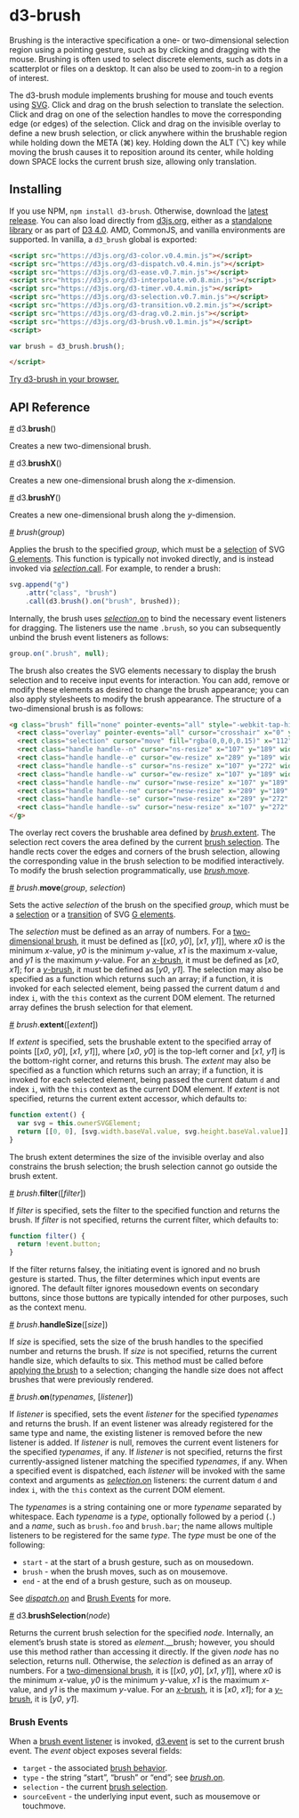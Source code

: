 # d3-brush

Brushing is the interactive specification a one- or two-dimensional selection region using a pointing gesture, such as by clicking and dragging with the mouse. Brushing is often used to select discrete elements, such as dots in a scatterplot or files on a desktop. It can also be used to zoom-in to a region of interest.

The d3-brush module implements brushing for mouse and touch events using [SVG](https://www.w3.org/TR/SVG/). Click and drag on the brush selection to translate the selection. Click and drag on one of the selection handles to move the corresponding edge (or edges) of the selection. Click and drag on the invisible overlay to define a new brush selection, or click anywhere within the brushable region while holding down the META (⌘) key. Holding down the ALT (⌥) key while moving the brush causes it to reposition around its center, while holding down SPACE locks the current brush size, allowing only translation.

## Installing

If you use NPM, `npm install d3-brush`. Otherwise, download the [latest release](https://github.com/d3/d3-brush/releases/latest). You can also load directly from [d3js.org](https://d3js.org), either as a [standalone library](https://d3js.org/d3-brush.v0.1.min.js) or as part of [D3 4.0](https://github.com/d3/d3). AMD, CommonJS, and vanilla environments are supported. In vanilla, a `d3_brush` global is exported:

```html
<script src="https://d3js.org/d3-color.v0.4.min.js"></script>
<script src="https://d3js.org/d3-dispatch.v0.4.min.js"></script>
<script src="https://d3js.org/d3-ease.v0.7.min.js"></script>
<script src="https://d3js.org/d3-interpolate.v0.8.min.js"></script>
<script src="https://d3js.org/d3-timer.v0.4.min.js"></script>
<script src="https://d3js.org/d3-selection.v0.7.min.js"></script>
<script src="https://d3js.org/d3-transition.v0.2.min.js"></script>
<script src="https://d3js.org/d3-drag.v0.2.min.js"></script>
<script src="https://d3js.org/d3-brush.v0.1.min.js"></script>
<script>

var brush = d3_brush.brush();

</script>
```

[Try d3-brush in your browser.](https://tonicdev.com/npm/d3-brush)

## API Reference

<a href="#brush" name="brush">#</a> d3.<b>brush</b>()

Creates a new two-dimensional brush.

<a href="#brushX" name="brushX">#</a> d3.<b>brushX</b>()

Creates a new one-dimensional brush along the *x*-dimension.

<a href="#brushY" name="brushY">#</a> d3.<b>brushY</b>()

Creates a new one-dimensional brush along the *y*-dimension.

<a href="#_brush" name="_brush">#</a> <i>brush</i>(<i>group</i>)

Applies the brush to the specified *group*, which must be a [selection](https://github.com/d3/d3-selection) of SVG [G elements](https://www.w3.org/TR/SVG/struct.html#Groups). This function is typically not invoked directly, and is instead invoked via [*selection*.call](https://github.com/d3/d3-selection#selection_call). For example, to render a brush:

```js
svg.append("g")
    .attr("class", "brush")
    .call(d3.brush().on("brush", brushed));
```

Internally, the brush uses [*selection*.on](https://github.com/d3/d3-selection#selection_on) to bind the necessary event listeners for dragging. The listeners use the name `.brush`, so you can subsequently unbind the brush event listeners as follows:

```js
group.on(".brush", null);
```

The brush also creates the SVG elements necessary to display the brush selection and to receive input events for interaction. You can add, remove or modify these elements as desired to change the brush appearance; you can also apply stylesheets to modify the brush appearance. The structure of a two-dimensional brush is as follows:

```html
<g class="brush" fill="none" pointer-events="all" style="-webkit-tap-highlight-color: rgba(0, 0, 0, 0);">
  <rect class="overlay" pointer-events="all" cursor="crosshair" x="0" y="0" width="960" height="500"></rect>
  <rect class="selection" cursor="move" fill="rgba(0,0,0,0.15)" x="112" y="194" width="182" height="83"></rect>
  <rect class="handle handle--n" cursor="ns-resize" x="107" y="189" width="192" height="10"></rect>
  <rect class="handle handle--e" cursor="ew-resize" x="289" y="189" width="10" height="93"></rect>
  <rect class="handle handle--s" cursor="ns-resize" x="107" y="272" width="192" height="10"></rect>
  <rect class="handle handle--w" cursor="ew-resize" x="107" y="189" width="10" height="93"></rect>
  <rect class="handle handle--nw" cursor="nwse-resize" x="107" y="189" width="10" height="10"></rect>
  <rect class="handle handle--ne" cursor="nesw-resize" x="289" y="189" width="10" height="10"></rect>
  <rect class="handle handle--se" cursor="nwse-resize" x="289" y="272" width="10" height="10"></rect>
  <rect class="handle handle--sw" cursor="nesw-resize" x="107" y="272" width="10" height="10"></rect>
</g>
```

The overlay rect covers the brushable area defined by [*brush*.extent](#brush_extent). The selection rect covers the area defined by the current [brush selection](#brushSelection). The handle rects cover the edges and corners of the brush selection, allowing the corresponding value in the brush selection to be modified interactively. To modify the brush selection programmatically, use [*brush*.move](#brush_move).

<a href="#brush_move" name="brush_move">#</a> <i>brush</i>.<b>move</b>(<i>group</i>, <i>selection</i>)

Sets the active *selection* of the brush on the specified *group*, which must be a [selection](https://github.com/d3/d3-selection) or a [transition](https://github.com/d3/d3-transition) of SVG [G elements](https://www.w3.org/TR/SVG/struct.html#Groups).

The *selection* must be defined as an array of numbers. For a [two-dimensional brush](#brush), it must be defined as [[*x0*, *y0*], [*x1*, *y1*]], where *x0* is the minimum *x*-value, *y0* is the minimum *y*-value, *x1* is the maximum *x*-value, and *y1* is the maximum *y*-value. For an [*x*-brush](#brushX), it must be defined as [*x0*, *x1*]; for a [*y*-brush](#brushY), it must be defined as [*y0*, *y1*]. The selection may also be specified as a function which returns such an array; if a function, it is invoked for each selected element, being passed the current datum `d` and index `i`, with the `this` context as the current DOM element. The returned array defines the brush selection for that element.

<a href="#brush_extent" name="brush_extent">#</a> <i>brush</i>.<b>extent</b>([<i>extent</i>])

If *extent* is specified, sets the brushable extent to the specified array of points [[*x0*, *y0*], [*x1*, *y1*]], where [*x0*, *y0*] is the top-left corner and [*x1*, *y1*] is the bottom-right corner, and returns this brush. The *extent* may also be specified as a function which returns such an array; if a function, it is invoked for each selected element, being passed the current datum `d` and index `i`, with the `this` context as the current DOM element. If *extent* is not specified, returns the current extent accessor, which defaults to:

```js
function extent() {
  var svg = this.ownerSVGElement;
  return [[0, 0], [svg.width.baseVal.value, svg.height.baseVal.value]];
}
```

The brush extent determines the size of the invisible overlay and also constrains the brush selection; the brush selection cannot go outside the brush extent.

<a href="#brush_filter" name="brush_filter">#</a> <i>brush</i>.<b>filter</b>([<i>filter</i>])

If *filter* is specified, sets the filter to the specified function and returns the brush. If *filter* is not specified, returns the current filter, which defaults to:

```js
function filter() {
  return !event.button;
}
```

If the filter returns falsey, the initiating event is ignored and no brush gesture is started. Thus, the filter determines which input events are ignored. The default filter ignores mousedown events on secondary buttons, since those buttons are typically intended for other purposes, such as the context menu.

<a href="#brush_handleSize" name="brush_handleSize">#</a> <i>brush</i>.<b>handleSize</b>([<i>size</i>])

If *size* is specified, sets the size of the brush handles to the specified number and returns the brush. If *size* is not specified, returns the current handle size, which defaults to six. This method must be called before [applying the brush](#_brush) to a selection; changing the handle size does not affect brushes that were previously rendered.

<a href="#brush_on" name="brush_on">#</a> <i>brush</i>.<b>on</b>(<i>typenames</i>, [<i>listener</i>])

If *listener* is specified, sets the event *listener* for the specified *typenames* and returns the brush. If an event listener was already registered for the same type and name, the existing listener is removed before the new listener is added. If *listener* is null, removes the current event listeners for the specified *typenames*, if any. If *listener* is not specified, returns the first currently-assigned listener matching the specified *typenames*, if any. When a specified event is dispatched, each *listener* will be invoked with the same context and arguments as [*selection*.on](https://github.com/d3/d3-selection#selection_on) listeners: the current datum `d` and index `i`, with the `this` context as the current DOM element.

The *typenames* is a string containing one or more *typename* separated by whitespace. Each *typename* is a *type*, optionally followed by a period (`.`) and a *name*, such as `brush.foo` and `brush.bar`; the name allows multiple listeners to be registered for the same *type*. The *type* must be one of the following:

* `start` - at the start of a brush gesture, such as on mousedown.
* `brush` - when the brush moves, such as on mousemove.
* `end` - at the end of a brush gesture, such as on mouseup.

See [*dispatch*.on](https://github.com/d3/d3-dispatch#dispatch_on) and [Brush Events](#brush-events) for more.

<a href="#brushSelection" name="brushSelection">#</a> d3.<b>brushSelection</b>(<i>node</i>)

Returns the current brush selection for the specified *node*. Internally, an element’s brush state is stored as *element*.\_\_brush; however, you should use this method rather than accessing it directly. If the given *node* has no selection, returns null. Otherwise, the *selection* is defined as an array of numbers. For a [two-dimensional brush](#brush), it is [[*x0*, *y0*], [*x1*, *y1*]], where *x0* is the minimum *x*-value, *y0* is the minimum *y*-value, *x1* is the maximum *x*-value, and *y1* is the maximum *y*-value. For an [*x*-brush](#brushX), it is [*x0*, *x1*]; for a [*y*-brush](#brushY), it is [*y0*, *y1*].

### Brush Events

When a [brush event listener](#brush_on) is invoked, [d3.event](https://github.com/d3/d3-selection#event) is set to the current brush event. The *event* object exposes several fields:

* `target` - the associated [brush behavior](#brush).
* `type` - the string “start”, “brush” or “end”; see [*brush*.on](#brush_on).
* `selection` - the current [brush selection](#brushSelection).
* `sourceEvent` - the underlying input event, such as mousemove or touchmove.
